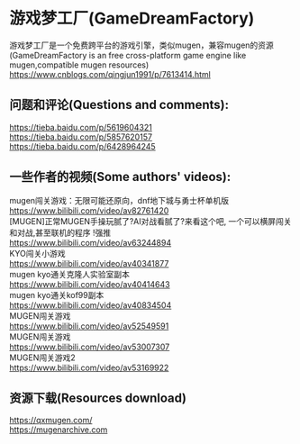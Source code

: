 # 游戏梦工厂(GameDreamFactory)
游戏梦工厂是一个免费跨平台的游戏引擎，类似mugen，兼容mugen的资源(GameDreamFactory is an free cross-platform game engine like mugen,compatible mugen resources)
https://www.cnblogs.com/qingjun1991/p/7613414.html

## 问题和评论(Questions and comments):
https://tieba.baidu.com/p/5619604321
https://tieba.baidu.com/p/5857620157
https://tieba.baidu.com/p/6428964245

## 一些作者的视频(Some authors' videos):
mugen闯关游戏：无限可能还原向，dnf地下城与勇士杯单机版<br>
https://www.bilibili.com/video/av82761420<br>
[MUGEN]正常MUGEN手操玩腻了?AI对战看腻了?来看这个吧, 一个可以横屏闯关和对战,甚至联机的程序 !强推<br>
https://www.bilibili.com/video/av63244894<br>
KYO闯关小游戏<br>
https://www.bilibili.com/video/av40341877<br>
mugen kyo通关克隆人实验室副本<br>
https://www.bilibili.com/video/av40414643<br>
mugen kyo通关kof99副本<br>
https://www.bilibili.com/video/av40834504<br>
MUGEN闯关游戏<br>
https://www.bilibili.com/video/av52549591<br>
MUGEN闯关游戏<br>
https://www.bilibili.com/video/av53007307<br>
MUGEN闯关游戏2<br>
https://www.bilibili.com/video/av53169922<br>

## 资源下载(Resources download)
https://qxmugen.com/<br>
https://mugenarchive.com<br>
